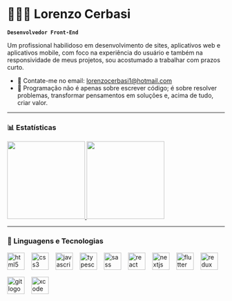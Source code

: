# 👨🏻‍💻 Lorenzo Cerbasi

**`Desenvolvedor Front-End`**

Um profissional habilidoso em desenvolvimento de sites, aplicativos web e aplicativos mobile, com foco na experiência do usuário e também na responsividade de meus projetos, sou acostumado a trabalhar com prazos curto.

- 💬 Contate-me no email: lorenzocerbasi1@hotmail.com
- 🌱 Programação não é apenas sobre escrever código; é sobre resolver problemas, transformar pensamentos em soluções e, acima de tudo, criar valor.

---

### 📊 Estatísticas

<div>
  <a href="https://github.com/lorenzocerbasi">
  <img height="180em" src="https://github-readme-stats-two-woad-85.vercel.app/api?username=lorenzocerbasi&theme=algolia&count_private=true&include_all_commits=true&hide_border=true&show_icons=true&locale=pt-br"></img>
  <img height="180em" src="https://github-readme-stats.vercel.app/api/top-langs/?username=lorenzocerbasi&layout=compact&langs_count=7&theme=algolia&hide_border=true&custom_title=Tecnologias mais usadas"/></img>
  </a>
</div>


---

### 🤖 Linguagens e Tecnologias

<div align="left" style="display: flex; flex-wrap: wrap; gap: 16px;">
  <img src="https://cdn.jsdelivr.net/gh/devicons/devicon/icons/html5/html5-original.svg" height="40" alt="html5 logo"  />
  <img src="https://cdn.jsdelivr.net/gh/devicons/devicon/icons/css3/css3-original.svg" height="40" alt="css3 logo"  />
  <img src="https://cdn.jsdelivr.net/gh/devicons/devicon/icons/javascript/javascript-original.svg" height="40" alt="javascript logo"  />
  <img src="https://cdn.jsdelivr.net/gh/devicons/devicon/icons/typescript/typescript-original.svg" height="40" alt="typescript logo"  />
  <img src="https://cdn.jsdelivr.net/gh/devicons/devicon/icons/sass/sass-original.svg" height="40" alt="sass logo"  />
  <img src="https://cdn.jsdelivr.net/gh/devicons/devicon/icons/react/react-original.svg" height="40" alt="react logo"  />
  <img src="https://cdn.jsdelivr.net/gh/devicons/devicon/icons/nextjs/nextjs-original.svg" height="40" alt="nextjs logo"  />
  <img src="https://cdn.jsdelivr.net/gh/devicons/devicon/icons/flutter/flutter-original.svg" height="40" alt="flutter logo"  />
  <img src="https://cdn.jsdelivr.net/gh/devicons/devicon/icons/redux/redux-original.svg" height="40" alt="redux logo"  />
  <img src="https://cdn.jsdelivr.net/gh/devicons/devicon/icons/git/git-original.svg" height="40" alt="git logo"  />
  <img src="https://cdn.jsdelivr.net/gh/devicons/devicon/icons/xcode/xcode-original.svg" height="40" alt="xcode logo"  />
</div>

<br/>
<br/>